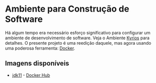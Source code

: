 # Ambiente para Construção de Software

Há algum tempo era necessário esforço significativo para configurar um ambiente de desenvolvimento de software. Veja 
o Ambiente [Kyrios](http://kyrios.sourceforge.net/) para detalhes. O presente projeto é uma reedição daquele, 
mas agora usando uma poderosa ferramenta: [Docker](https://www.docker.com/). 

## Imagens disponíveis

- [jdk11](jdk11) - [Docker Hub](https://hub.docker.com/r/kyriosdata/jdk11/)

